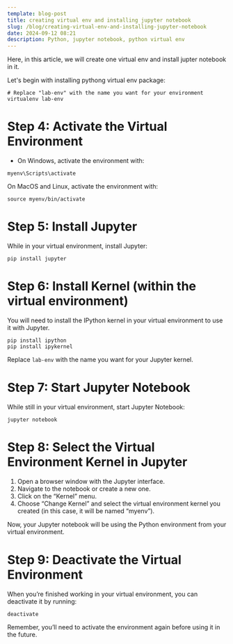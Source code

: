 ```yaml
---
template: blog-post
title: creating virtual env and installing jupyter notebook
slug: /blog/creating-virtual-env-and-installing-jupyter-notebook
date: 2024-09-12 08:21
description: Python, jupyter notebook, python virtual env
---
```

Here, in this article, we will create one virtual env and install jupter notebook in it.



Let's begin with installing pythong virtual env package:



```
# Replace "lab-env" with the name you want for your environment
virtualenv lab-env
```



# Step 4: Activate the Virtual Environment

* On Windows, activate the environment with:

```
myenv\Scripts\activate
```

On MacOS and Linux, activate the environment with:

```
source myenv/bin/activate
```



# Step 5: Install Jupyter

While in your virtual environment, install Jupyter:

```
pip install jupyter
```

# Step 6: Install Kernel (within the virtual environment)

You will need to install the IPython kernel in your virtual environment to use it with Jupyter.

```
pip install ipython
pip install ipykernel
```

Replace `lab-env` with the name you want for your Jupyter kernel.



# Step 7: Start Jupyter Notebook

While still in your virtual environment, start Jupyter Notebook:

```
jupyter notebook
```

# Step 8: Select the Virtual Environment Kernel in Jupyter

1. Open a browser window with the Jupyter interface.
2. Navigate to the notebook or create a new one.
3. Click on the “Kernel” menu.
4. Choose “Change Kernel” and select the virtual environment kernel you created (in this case, it will be named “myenv”).

Now, your Jupyter notebook will be using the Python environment from your virtual environment.



# Step 9: Deactivate the Virtual Environment

When you’re finished working in your virtual environment, you can deactivate it by running:

```
deactivate
```

Remember, you’ll need to activate the environment again before using it in the future.